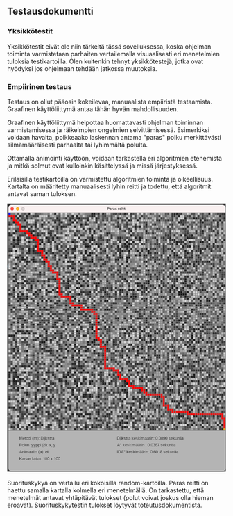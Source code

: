 ## Testausdokumentti

### Yksikkötestit

Yksikkötestit eivät ole niin tärkeitä tässä sovelluksessa, koska ohjelman toiminta varmistetaan parhaiten vertailemalla visuaalisesti eri menetelmien tuloksia testikartoilla.  Olen kuitenkin tehnyt yksikkötestejä, jotka ovat hyödyksi jos ohjelmaan tehdään jatkossa muutoksia.

### Empiirinen testaus

Testaus on ollut pääosin kokeilevaa, manuaalista empiiristä testaamista.  Graafinen käyttöliittymä antaa tähän hyvän mahdollisuuden.

Graafinen käyttöliittymä helpottaa huomattavasti ohjelman toiminnan varmistamisessa ja räikeimpien ongelmien selvittämisessä. Esimerkiksi voidaan havaita, poikkeaako laskennan antama "paras" polku merkittävästi silmämääräisesti parhaalta tai lyhimmältä polulta. 

Ottamalla animointi käyttöön, voidaan tarkastella eri algoritmien etenemistä ja mitkä solmut ovat kulloinkin käsittelyssä ja missä järjestyksessä.  

Erilaisilla testikartoilla on varmistettu algoritmien toiminta ja oikeellisuus.  Kartalta on määritetty manuaalisesti lyhin reitti ja todettu, että algoritmit antavat saman tuloksen.


<img src="/dokumentaatio/png/testi05.png" width="750">


Suorituskykyä on vertailu eri kokoisilla random-kartoilla.  Paras reitti on haettu samalla kartalla kolmella eri menetelmällä.  On tarkastettu, että menetelmät antavat yhtäpitävät tulokset (polut voivat joskus olla hieman eroavat).  Suorituskykytestin tulokset löytyvät toteutusdokumentista.